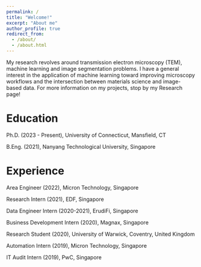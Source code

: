 ```yaml
---
permalink: /
title: "Welcome!"
excerpt: "About me"
author_profile: true
redirect_from: 
  - /about/
  - /about.html
---
```


My research revolves around transmission electron microscopy (TEM), machine learning and image segmentation problems. I have a general interest in the application of machine learning toward improving microscopy workflows and the intersection between materials science and image-based data. For more information on my projects, stop by my Research page!

Education
======
Ph.D. (2023 - Present), University of Connecticut, Mansfield, CT

B.Eng. (2021), Nanyang Technological University, Singapore

Experience
======
Area Engineer (2022), Micron Technology, Singapore

Research Intern (2021), EDF, Singapore

Data Engineer Intern (2020-2021), ErudiFi, Singapore

Business Development Intern (2020), Magnax, Singapore

Research Student (2020), University of Warwick, Coventry, United Kingdom

Automation Intern (2019), Micron Technology, Singapore

IT Audit Intern (2019), PwC, Singapore
